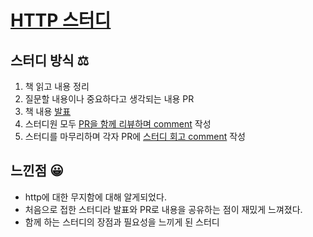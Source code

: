# [HTTP 스터디](https://github.com/hufs-study/http-study)

## 스터디 방식 ⚖️

1. 책 읽고 내용 정리
2. 질문할 내용이나 중요하다고 생각되는 내용 PR
3. 책 내용 [발표](https://github.com/hufs-study/http-study/issues/52)
4. 스터디원 모두 [PR을 함께 리뷰하며 comment](https://github.com/hufs-study/http-study/pull/15) 작성 
5. 스터디를 마무리하며 각자 PR에 [스터디 회고 comment](https://github.com/hufs-study/http-study/pull/7#issuecomment-1138574720) 작성

## 느낀점 😀

- http에 대한 무지함에 대해 알게되었다.
- 처음으로 접한 스터디라 발표와 PR로 내용을 공유하는 점이 재밌게 느껴졌다.
- 함께 하는 스터디의 장점과 필요성을 느끼게 된 스터디